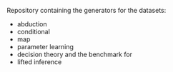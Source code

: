 Repository containing the generators for the datasets:
- abduction
- conditional
- map
- parameter learning
- decision theory 
and the benchmark for
- lifted inference